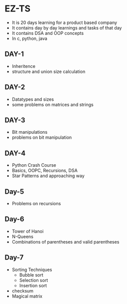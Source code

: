 # EZ-TS
- It is 20 days learning for a product based company
- It contains day by day learnings and tasks of that day
- It contains DSA and OOP concepts
- In c, python, java
## DAY-1
- Inheritence
- structure and union size calculation
## DAY-2
- Datatypes and sizes
- some problems on matrices and strings
## DAY-3
- Bit manipulations
- problems on bit manipulation
## DAY-4
- Python Crash Course
- Basics, OOPC, Recursions, DSA
- Star Patterns and approaching way
## Day-5
- Problems on recursions
## Day-6
- Tower of Hanoi
- N-Queens
- Combinations of parentheses and valid parentheses
## Day-7
- Sorting Techniques
  - Bubble sort
  - Selection sort
  - Insertion sort
- checksum
- Magical matrix
